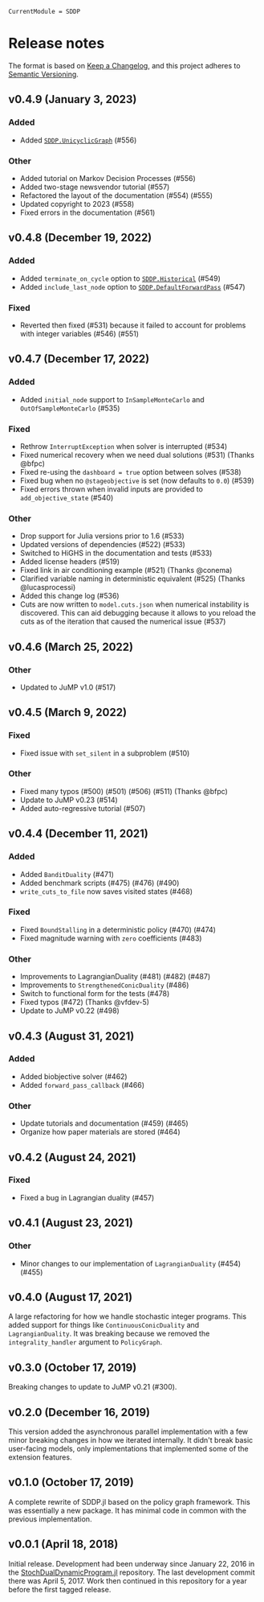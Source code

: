 ```@meta
CurrentModule = SDDP
```

# Release notes

The format is based on [Keep a Changelog](https://keepachangelog.com/en/1.0.0/),
and this project adheres to [Semantic Versioning](https://semver.org/spec/v2.0.0.html).

## v0.4.9 (January 3, 2023)

### Added

 * Added [`SDDP.UnicyclicGraph`](@ref) (#556)

### Other

 * Added tutorial on Markov Decision Processes (#556)
 * Added two-stage newsvendor tutorial (#557)
 * Refactored the layout of the documentation (#554) (#555)
 * Updated copyright to 2023 (#558)
 * Fixed errors in the documentation (#561)
 
## v0.4.8 (December 19, 2022)

### Added

 * Added `terminate_on_cycle` option to [`SDDP.Historical`](@ref) (#549)
 * Added `include_last_node` option to [`SDDP.DefaultForwardPass`](@ref) (#547)

### Fixed

 * Reverted then fixed (#531) because it failed to account for problems with
   integer variables (#546) (#551)

## v0.4.7 (December 17, 2022)

### Added

 * Added `initial_node` support to `InSampleMonteCarlo` and
   `OutOfSampleMonteCarlo` (#535)

### Fixed

 * Rethrow `InterruptException` when solver is interrupted (#534)
 * Fixed numerical recovery when we need dual solutions (#531) (Thanks @bfpc)
 * Fixed re-using the `dashboard = true` option between solves (#538)
 * Fixed bug when no `@stageobjective` is set (now defaults to `0.0`) (#539)
 * Fixed errors thrown when invalid inputs are provided to `add_objective_state`
   (#540)

### Other

 * Drop support for Julia versions prior to 1.6 (#533)
 * Updated versions of dependencies (#522) (#533)
 * Switched to HiGHS in the documentation and tests (#533)
 * Added license headers (#519)
 * Fixed link in air conditioning example (#521) (Thanks @conema)
 * Clarified variable naming in deterministic equivalent (#525) (Thanks @lucasprocessi)
 * Added this change log (#536)
 * Cuts are now written to `model.cuts.json` when numerical instability is
   discovered. This can aid debugging because it allows to you reload the cuts
   as of the iteration that caused the numerical issue (#537)

## v0.4.6 (March 25, 2022)

### Other

 * Updated to JuMP v1.0 (#517)

## v0.4.5 (March 9, 2022)

### Fixed

 * Fixed issue with `set_silent` in a subproblem (#510)

### Other

 * Fixed many typos (#500) (#501) (#506) (#511) (Thanks @bfpc)
 * Update to JuMP v0.23 (#514)
 * Added auto-regressive tutorial (#507)

## v0.4.4 (December 11, 2021)

### Added

 * Added `BanditDuality` (#471)
 * Added benchmark scripts (#475) (#476) (#490)
 * `write_cuts_to_file` now saves visited states (#468)

### Fixed

 * Fixed `BoundStalling` in a deterministic policy (#470) (#474)
 * Fixed magnitude warning with `zero` coefficients (#483)

### Other

 * Improvements to LagrangianDuality (#481) (#482) (#487)
 * Improvements to `StrengthenedConicDuality` (#486)
 * Switch to functional form for the tests (#478)
 * Fixed typos (#472) (Thanks @vfdev-5)
 * Update to JuMP v0.22 (#498)

## v0.4.3 (August 31, 2021)

### Added

 * Added biobjective solver (#462)
 * Added `forward_pass_callback` (#466)

### Other

 * Update tutorials and documentation (#459) (#465)
 * Organize how paper materials are stored (#464)

## v0.4.2 (August 24, 2021)

### Fixed

 * Fixed a bug in Lagrangian duality (#457)

## v0.4.1 (August 23, 2021)

### Other

  * Minor changes to our implementation of `LagrangianDuality` (#454) (#455)

## v0.4.0 (August 17, 2021)

A large refactoring for how we handle stochastic integer programs. This added
support for things like `ContinuousConicDuality` and `LagrangianDuality`. It was
breaking because we removed the `integrality_handler` argument to `PolicyGraph`.

## v0.3.0 (October 17, 2019)

Breaking changes to update to JuMP v0.21 (#300).

## v0.2.0 (December 16, 2019)

This version added the asynchronous parallel implementation with a few minor
breaking changes in how we iterated internally. It didn't break basic
user-facing models, only implementations that implemented some of the extension
features.

## v0.1.0 (October 17, 2019)

A complete rewrite of SDDP.jl based on the policy graph framework. This was
essentially a new package. It has minimal code in common with the previous
implementation.

## v0.0.1 (April 18, 2018)

Initial release. Development had been underway since January 22, 2016 in the
[StochDualDynamicProgram.jl](https://github.com/odow/StochDualDynamicProgram.jl)
repository. The last development commit there was April 5, 2017. Work then
continued in this repository for a year before the first tagged release.
